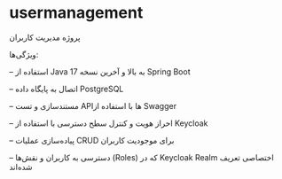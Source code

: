 # usermanagement
پروژه مدیریت کاربران

ویژگی‌ها:

 – استفاده از Java 17 به بالا و آخرین نسخه Spring Boot
 
 – اتصال به پایگاه داده PostgreSQL
 
 – مستندسازی و تست APIها با استفاده از Swagger
 
 – احراز هویت و کنترل سطح دسترسی با استفاده از Keycloak
 
 – پیاده‌سازی عملیات CRUD برای موجودیت کاربران
 
 – دسترسی به کاربران و نقش‌ها (Roles) که در Keycloak Realm اختصاصی تعریف شده‌اند
 
